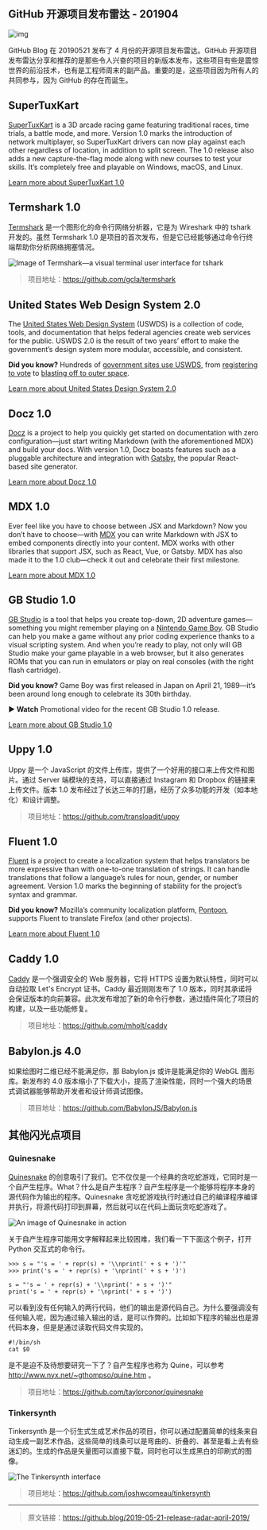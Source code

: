 ## GitHub 开源项目发布雷达 - 201904

![img](<https://github.blog/wp-content/uploads/2019/05/57330617-6a8fed00-70cb-11e9-8c18-aa1ac24fff23.png?fit=1200%2C630>)

GitHub Blog 在 20190521 发布了 4 月份的开源项目发布雷达。GitHub 开源项目发布雷达分享和推荐的是那些令人兴奋的项目的新版本发布，这些项目有些是震惊世界的前沿技术，也有是工程师周末的副产品。重要的是，这些项目因为所有人的共同参与，因为 GitHub 的存在而诞生。

## SuperTuxKart

[SuperTuxKart](https://supertuxkart.net/) is a 3D arcade racing game featuring traditional races, time trials, a battle mode, and more. Version 1.0 marks the introduction of network multiplayer, so SuperTuxKart drivers can now play against each other regardless of location, in addition to split screen. The 1.0 release also adds a new capture-the-flag mode along with new courses to test your skills. It’s completely free and playable on Windows, macOS, and Linux.

[Learn more about SuperTuxKart 1.0](http://blog.supertuxkart.net/2019/04/supertuxkart-10-release.html)

## Termshark 1.0

[Termshark](https://github.com/gcla/termshark) 是一个图形化的命令行网络分析器，它是为 Wireshark 中的 tshark 开发的。虽然 Termshark 1.0 是项目的首次发布，但是它已经能够通过命令行终端帮助你分析网络拥塞情况。

![Image of Termshark—a visual terminal user interface for tshark](https://camo.githubusercontent.com/19352f3a4930206e6c00cbf91696dd55b181f2a2/68747470733a2f2f7465726d736861726b2e696f2f696d616765732f7465726d736861726b2e676966)

> 项目地址：https://github.com/gcla/termshark

## United States Web Design System 2.0

The [United States Web Design System](https://v2.designsystem.digital.gov/) (USWDS) is a collection of code, tools, and documentation that helps federal agencies create web services for the public. USWDS 2.0 is the result of two years’ effort to make the government’s design system more modular, accessible, and consistent.[
](https://github.com/Quick/Quick/releases/tag/v2.0.0)

**Did you know?** Hundreds of [government sites use USWDS](https://v2.designsystem.digital.gov/getting-started/showcase/all/), from [registering to vote](https://vote.gov/) to [blasting off to outer space](https://www1.grc.nasa.gov/).

[Learn more about United States Design System 2.0](https://v2.designsystem.digital.gov/whats-new/updates/2019/04/08/introducing-uswds-2-0/)

## Docz 1.0

[Docz](https://docz.site/) is a project to help you quickly get started on documentation with zero configuration—just start writing Markdown (with the aforementioned MDX) and build your docs. With version 1.0, Docz boasts features such as a pluggable architecture and integration with [Gatsby](https://www.gatsbyjs.org/), the popular React-based site generator.

[Learn more about Docz 1.0](https://medium.com/doczoficial/releasing-docz-v1-5cac964ce09c)

## MDX 1.0

Ever feel like you have to choose between JSX and Markdown? Now you don’t have to choose—with [MDX](https://mdxjs.com/) you can write Markdown with JSX to embed components directly into your content. MDX works with other libraries that support JSX, such as React, Vue, or Gatsby. MDX has also made it to the 1.0 club—check it out and celebrate their first milestone.

[Learn more about MDX 1.0](https://mdxjs.com/blog/v1)

## GB Studio 1.0

[GB Studio](https://www.gbstudio.dev/) is a tool that helps you create top-down, 2D adventure games—something you might remember playing on a [Nintendo Game Boy](https://en.wikipedia.org/wiki/Game_Boy). GB Studio can help you make a game without any prior coding experience thanks to a visual scripting system. And when you’re ready to play, not only will GB Studio make your game playable in a web browser, but it also generates ROMs that you can run in emulators or play on real consoles (with the right flash cartridge).

**Did you know?** Game Boy was first released in Japan on April 21, 1989—it’s been around long enough to celebrate its 30th birthday.



**► Watch** Promotional video for the recent GB Studio 1.0 release.

[Learn more about GB Studio 1.0](https://github.com/chrismaltby/gb-studio#gb-studio)

## Uppy 1.0

Uppy 是一个 JavaScript 的文件上传库，提供了一个好用的接口来上传文件和图片。通过 Server 端模块的支持，可以直接通过 Instagram 和 Dropbox 的链接来上传文件。版本 1.0 发布经过了长达三年的打磨，经历了众多功能的开发（如本地化）和设计调整。

> 项目地址：<https://github.com/transloadit/uppy>

## Fluent 1.0

[Fluent](https://projectfluent.org/) is a project to create a localization system that helps translators be more expressive than with one-to-one translation of strings. It can handle translations that follow a language’s rules for noun, gender, or number agreement. Version 1.0 marks the beginning of stability for the project’s syntax and grammar.

**Did you know?** Mozilla’s community localization platform, [Pontoon](https://github.com/mozilla/pontoon), supports Fluent to translate Firefox (and other projects).

[Learn more about Fluent 1.0](https://hacks.mozilla.org/2019/04/fluent-1-0-a-localization-system-for-natural-sounding-translations/)

## Caddy 1.0

[Caddy](https://caddyserver.com/) 是一个强调安全的 Web 服务器，它将 HTTPS 设置为默认特性，同时可以自动拉取 Let's Encrypt 证书。Caddy 最近刚刚发布了 1.0 版本，同时其承诺将会保证版本的向前兼容。此次发布增加了新的命令行参数，通过插件简化了项目的构建，以及一些功能修复。

> 项目地址：https://github.com/mholt/caddy

## Babylon.js 4.0

如果绘图时二维已经不能满足你，那 Babylon.js 或许是能满足你的 WebGL 图形库。新发布的 4.0 版本缩小了下载大小，提高了渲染性能，同时一个强大的场景式调试器能够帮助开发者和设计师调试图像。

> 项目地址：<https://github.com/BabylonJS/Babylon.js>

## 其他闪光点项目

### Quinesnake

[Quinesnake](https://github.com/taylorconor/quinesnake) 的创意吸引了我们。它不仅仅是一个经典的贪吃蛇游戏，它同时是一个自产生程序。What？什么是自产生程序？自产生程序是一个能够将程序本身的源代码作为输出的程序。Quinesnake 贪吃蛇游戏执行时通过自己的编译程序编译并执行，将源代码打印到屏幕，然后就可以在代码上面玩贪吃蛇游戏了。

![An image of Quinesnake in action](https://i1.wp.com/github.com/taylorconor/quinesnake/raw/master/animation.gif?zoom=2&resize=500%2C348&ssl=1)

关于自产生程序可能用文字解释起来比较困难，我们看一下下面这个例子，打开 Python 交互式的命令行。

```
>>> s = "'s = ' + repr(s) + '\\nprint(' + s + ')'"
>>> print('s = ' + repr(s) + '\nprint(' + s + ')')

s = "'s = ' + repr(s) + '\\nprint(' + s + ')'"
print('s = ' + repr(s) + '\nprint(' + s + ')')
```

可以看到没有任何输入的两行代码，他们的输出是源代码自己。为什么要强调没有任何输入呢，因为通过输入输出的话，是可以作弊的。比如如下程序的输出也是源代码本身，但是是通过读取代码文件实现的。

```
#!/bin/sh
cat $0
```

是不是迫不及待想要研究一下了？自产生程序也称为 Quine，可以参考 http://www.nyx.net/~gthompso/quine.htm 。

> 项目地址：https://github.com/taylorconor/quinesnake

### Tinkersynth

Tinkersynth 是一个衍生式生成艺术作品的项目，你可以通过配置简单的线条来自动生成一副艺术作品，这些简单的线条可以是弯曲的、折叠的、甚至是看上去有些迷幻的。生成的作品是矢量图可以直接下载，同时也可以生成黑白的印刷式的图像。

![The Tinkersynth interface](https://i1.wp.com/user-images.githubusercontent.com/121322/57332589-e12ee980-70cf-11e9-86c1-85588ead82dc.png?zoom=2&resize=640%2C505&ssl=1)

> 项目地址：<https://github.com/joshwcomeau/tinkersynth>

------

> 原文链接：https://github.blog/2019-05-21-release-radar-april-2019/